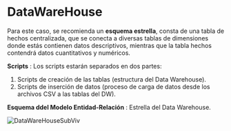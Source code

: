 # DataWareHouse
Para este caso, se recomienda un **esquema estrella**, consta de una tabla de hechos centralizada, que se conecta a diversas tablas de dimensiones donde estás contienen datos descriptivos, mientras que la tabla hechos contendrá datos cuantitativos y numéricos.

**Scripts**   : Los scripts estarán separados en dos partes:

1. Scripts de creación de las tablas (estructura del Data Warehouse).
2. Scripts de inserción de datos (proceso de carga de datos desde los archivos CSV a las tablas del DW).

**Esquema ddel Modelo Entidad-Relación** : Estrella del Data Warehouse.

![DataWareHouseSubViv](https://github.com/user-attachments/assets/748a1190-2d0f-4b6c-82fa-c26e3d15b882)
